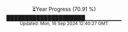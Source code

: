 <p align="center">
⏳Year Progress (70.91 %) <br>
█████████████████████▁▁▁▁▁▁▁▁▁ <br>
<sub>Updated: Mon, 16 Sep 2024 12:40:27 GMT</sub>
</p>

